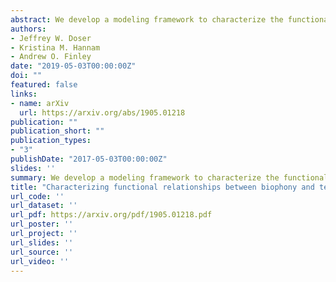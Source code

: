 ```yaml
---
abstract: We develop a modeling framework to characterize the functional relationship between anthropogenic (technophony) and biological (biophony) sounds in western New York. The proposed framework also facilitates statistical attribution of sound sources to observed technophony and/or biophony, a capability we use to assess technophony variance explained by a road sound variable. Roads are a widespread feature of most landscapes worldwide, and the sound from road traffic potentially makes nearby habitat unsuitable for acoustically communicating organisms. Thus, it is important to understand the influence of roads at the soundscape level to mitigate negative impacts of road sound on individual species as well as subsequent effects on the surrounding landscape. Recordings were obtained in the spring of 2016 at 18 different sites throughout western New York. Model parameter estimates and resulting map predictions illustrate the intuitive result that technophony and biophony have an inverse relationship, and technophony is greatest in close proximity to high traffic volume roads. The predictions have large uncertainty, resulting from the temporal coarseness of public road data used as a proxy for traffic sound. Results suggest that finer temporal resolution traffic sound data, such as crowd-sourced time-indexed traffic data from geographic positioning systems, might better account for observed temporal changes in the soundscape. Given the widespread breadth of road networks, an increased understanding of the distribution of road sound on soundscapes over space and time is essential to mitigate the negative effects that technophony has on the soundscape and it's underlying biodiversity. 
authors:
- Jeffrey W. Doser
- Kristina M. Hannam
- Andrew O. Finley
date: "2019-05-03T00:00:00Z"
doi: ""
featured: false
links:
- name: arXiv
  url: https://arxiv.org/abs/1905.01218
publication: ""
publication_short: ""
publication_types:
- "3"
publishDate: "2017-05-03T00:00:00Z"
slides: ''
summary: We develop a modeling framework to characterize the functional relationship between anthropogenic (technophony) and biological (biophony) sounds in western New York.
title: "Characterizing functional relationships between biophony and technophony: A western New York soundscape case study"
url_code: ''
url_dataset: ''
url_pdf: https://arxiv.org/pdf/1905.01218.pdf
url_poster: ''
url_project: ''
url_slides: ''
url_source: ''
url_video: ''
---
```



